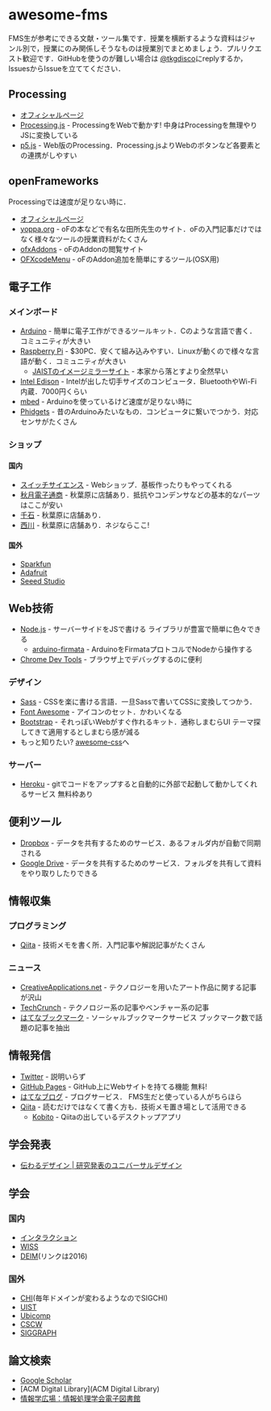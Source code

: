 # awesome-fms
FMS生が参考にできる文献・ツール集です．授業を横断するような資料はジャンル別で，授業にのみ関係しそうなものは授業別でまとめましょう．プルリクエスト歓迎です．GitHubを使うのが難しい場合は [@tkgdisco](http://twitter.com/tkgdisco)にreplyするか，IssuesからIssueを立ててください．

## Processing
- [オフィシャルページ](https://processing.org/)
- [Processing.js](http://processingjs.org/) - ProcessingをWebで動かす! 中身はProcessingを無理やりJSに変換している
- [p5.js](http://p5js.org) - Web版のProcessing．Processing.jsよりWebのボタンなど各要素との連携がしやすい

## openFrameworks
Processingでは速度が足りない時に．

- [オフィシャルページ](http://openframeworks.cc/)
- [yoppa.org](http://yoppa.org/) - oFの本などで有名な田所先生のサイト．oFの入門記事だけではなく様々なツールの授業資料がたくさん
- [ofxAddons](http://www.ofxaddons.com/categories) - oFのAddonの閲覧サイト
- [OFXcodeMenu](https://github.com/openframeworks/OFXcodeMenu) - oFのAddon追加を簡単にするツール(OSX用)

## 電子工作
### メインボード
- [Arduino](http://arduino.cc/) - 簡単に電子工作ができるツールキット．Cのような言語で書く．コミュニティが大きい
- [Raspberry Pi](https://www.raspberrypi.org/) - $30PC．安くて組み込みやすい．Linuxが動くので様々な言語が動く．コミュニティが大きい
  - [JAISTのイメージミラーサイト](http://ftp.jaist.ac.jp/pub/raspberrypi/raspbian/images/) - 本家から落とすより全然早い
- [Intel Edison](http://www.intel.co.jp/content/www/jp/ja/do-it-yourself/edison.html) - Intelが出した切手サイズのコンピュータ．BluetoothやWi-Fi内蔵．7000円くらい
- [mbed](https://www.mbed.com/en/) - Arduinoを使っているけど速度が足りない時に
- [Phidgets](www.phidgets.com) - 昔のArduinoみたいなもの．コンピュータに繋いでつかう．対応センサがたくさん

### ショップ
#### 国内
- [スイッチサイエンス](https://www.switch-science.com/) - Webショップ．基板作ったりもやってくれる
- [秋月電子通商](http://akizukidenshi.com/catalog/default.aspx) - 秋葉原に店舗あり．抵抗やコンデンサなどの基本的なパーツはここが安い
- [千石](https://www.sengoku.co.jp/) - 秋葉原に店舗あり．
- [西川](http://nishikawa.or.tv/) - 秋葉原に店舗あり．ネジならここ!

#### 国外
- [Sparkfun](https://www.sparkfun.com/)
- [Adafruit](https://www.adafruit.com/)
- [Seeed Studio](http://www.seeedstudio.com/depot/)

## Web技術
- [Node.js](https://nodejs.org/en/) - サーバーサイドをJSで書ける ライブラリが豊富で簡単に色々できる
  - [arduino-firmata](https://www.npmjs.com/package/arduino-firmata) - ArduinoをFirmataプロトコルでNodeから操作する
- [Chrome Dev Tools](https://www.google.co.jp/webhp?sourceid=chrome-instant&ion=1&espv=2&ie=UTF-8#q=chrome+developer+tools+%E4%BD%BF%E3%81%84%E6%96%B9) - ブラウザ上でデバッグするのに便利

### デザイン
- [Sass](http://sass-lang.com/guide) - CSSを楽に書ける言語．一旦Sassで書いてCSSに変換してつかう．
- [Font Awesome](https://fortawesome.github.io/Font-Awesome/) - アイコンのセット．かわいくなる
- [Bootstrap](http://getbootstrap.com/) - それっぽいWebがすぐ作れるキット．通称しまむらUI テーマ探してきて適用するとしまむら感が減る
- もっと知りたい? [awesome-css](https://github.com/sotayamashita/awesome-css)へ

### サーバー
- [Heroku](https://www.heroku.com/) - gitでコードをアップすると自動的に外部で起動して動かしてくれるサービス 無料枠あり

## 便利ツール
- [Dropbox](https://www.dropbox.com/) - データを共有するためのサービス．あるフォルダ内が自動で同期される
- [Google Drive](drive.google.com) - データを共有するためのサービス．フォルダを共有して資料をやり取りしたりできる

## 情報収集
### プログラミング
- [Qiita](http://qiita.com) - 技術メモを書く所．入門記事や解説記事がたくさん

### ニュース
- [CreativeApplications.net](http://www.creativeapplications.net/) - テクノロジーを用いたアート作品に関する記事が沢山
- [TechCrunch](http://jp.techcrunch.com/) - テクノロジー系の記事やベンチャー系の記事
- [はてなブックマーク](http://b.hatena.ne.jp/) - ソーシャルブックマークサービス ブックマーク数で話題の記事を抽出

## 情報発信
- [Twitter](http://twitter.com) - 説明いらず
- [GitHub Pages](https://pages.github.com/) - GitHub上にWebサイトを持てる機能 無料!
- [はてなブログ](http://hatenablog.com/) - ブログサービス． FMS生だと使っている人がちらほら
- [Qiita](http://qiita.com) - 読むだけではなくて書く方も．技術メモ置き場として活用できる
  - [Kobito](http://kobito.qiita.com/) - Qiitaの出しているデスクトップアプリ

## 学会発表
- [伝わるデザイン | 研究発表のユニバーサルデザイン](http://tsutawarudesign.web.fc2.com/)

## 学会
### 国内
- [インタラクション](http://www.interaction-ipsj.org/)
- [WISS](http://www.wiss.org/)
- [DEIM](http://db-event.jpn.org/deim2016)(リンクは2016)

### 国外
- [CHI](http://www.sigchi.org/)(毎年ドメインが変わるようなのでSIGCHI)
- [UIST](http://uist.acm.org/)
- [Ubicomp](http://ubicomp.org/)
- [CSCW](http://cscw.acm.org/)
- [SIGGRAPH](http://www.siggraph.org/)

## 論文検索
- [Google Scholar](https://scholar.google.co.jp/)
- [ACM Digital Library](ACM Digital Library)
- [情報学広場：情報処理学会電子図書館](https://ipsj.ixsq.nii.ac.jp/ej/)
